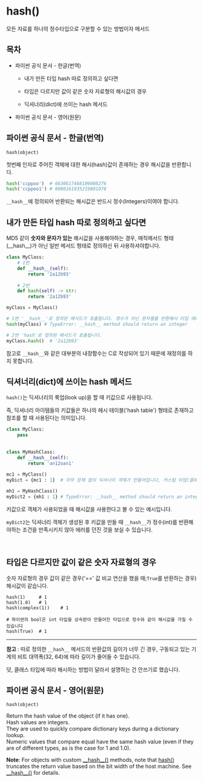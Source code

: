 # hash()

모든 자료를 하나의 정수타입으로 구분할 수 있는 방법이자 메서드

## 목차

* 파이썬 공식 문서 - 한글(번역)
    
    * 내가 만든 타입 hash 따로 정의하고 싶다면
    
    * 타입은 다르지만 값이 같은 숫자 자료형의 해시값의  경우

    * 딕셔너리(dict)에 쓰이는 hash 메서드
    
* 파이썬 공식 문서 - 영어(원문)

## 파이썬 공식 문서 - 한글(번역)

`hash(object)`

첫번째 인자로 주어진 객체에 대한 해시(hash)값이 존재하는 경우 해시값을 반환합니다.

```python
hash('ccppoo')  # 6630617468109008276
hash('ccppoo1') # 8080161935219801078
```

`__hash__`에 정의되어 반환되는 해시값은 반드시 정수(Integers)이여야 합니다.

## 내가 만든 타입 hash 따로 정의하고 싶다면

MD5 같이 **숫자와 문자가 있는** 해시값을 사용해야하는 경우, 매직메서드 형태(\_\_hash\_\_)가 아닌 일반 메서드 형태로 정의하신 뒤 사용하셔야합니다.

```python
class MyClass:
    # 1번
    def __hash__(self):
        return '2a12b93'
    
    # 2번    
    def hash(self) -> str:
        return '2a12b93'        

myClass = MyClass()

# 1번 '__hash__'로 정의된 메서드가 호출됩니다. 정수가 아닌 문자열을 반환해서 타입 에러를 던집니다
hash(myClass) # TypeError: __hash__ method should return an integer

# 2번 'hash'로 정의된 메서드가 호출됩니다.
myClass.hash()  # '2a12b93'
```

참고로 `__hash__`와 같은 대부분의 내장함수는 C로 작성되어 있기 때문에 재정의를 하지 못합니다.

## 딕셔너리(dict)에 쓰이는 hash 메서드

`hash()`는 딕셔너리의 룩업(look up)을 할 때 키값으로 사용됩니다.

즉, 딕셔너리 아이템들의 키값들은 하나의 헤시 테이블('hash table') 형태로 존재하고 참조를 할 때 사용된다는 의미입니다.

```python
class MyClass:
    pass
    
    
class MyHashClass:
    def __hash__(self):
        return 'an12oan1'
        
mc1 = MyClass()        
myDict = {mc1 : 1}  # 아무 문제 없이 딕셔너리 객체가 만들어집니다, 커스텀 타입(클래스)도 키값으로 사용할 수 있습니다

mh1 = MyHashClass()
myDict2 = {mh1 : 1} # TypeError: __hash__ method should return an integer
```

키값으로 객체가 사용되었을 때 해시값을 사용한다고 볼 수 있는 예시입니다.

`myDict2`는 딕셔너리 객체가 생성된 후 키값을 만들 때 `__hash__`가 정수(int)를 반환해야하는 조건을 만족시키지 않아 에러를 던진 것을 보실 수 있습니다.

<br>

## 타입은 다르지만 값이 같은 숫자 자료형의 경우

숫자 자료형의 경우 값이 같은 경우('==' 값 비교 연산을 했을 때;`True`를 반환하는 경우) 해시값이 같습니다.

```
hash(1)     # 1
hash(1.0)   # 1
hash(complex(1))    # 1

# 파이썬의 bool은 int 타입을 상속받아 만들어진 타입으로 정수와 같이 해시값을 가질 수 있습니다 
hash(True)  # 1
```

------

**참고** : 따로 정의한 `__hash__` 메서드의 반환값의 길이가 너무 긴 경우, 구동되고 있는 기계의 비트 대역폭(32, 64)에 따라 길이가 줄어들 수 있습니다.

덧, 클래스 타입에 따라 해시하는 방법이 달라서 설명하는 건 안쓰기로 했습니다.

## 파이썬 공식 문서 - 영어(원문)

`hash(object)`

Return the hash value of the object (if it has one).<br>
Hash values are integers.<br>
They are used to quickly compare dictionary keys during a dictionary lookup.<br>
Numeric values that compare equal have the same hash value (even if they are of different types, as is the case for 1 and 1.0).


**Note**: For objects with custom [\_\_hash\_\_()](https://docs.python.org/3/reference/datamodel.html#object.__hash__) methods, note that [hash()](https://docs.python.org/3/library/functions.html#hash) truncates the return value based on the bit width of the host machine. See [\_\_hash\_\_()](https://docs.python.org/3/reference/datamodel.html#object.__hash__) for details.